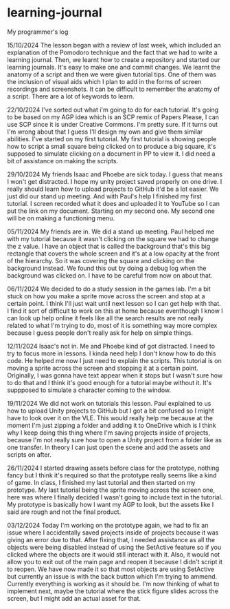 # learning-journal
My programmer's log

15/10/2024
The lesson began with a review of last week, which included an explanation of the Pomodoro technique and the fact that we had to write a learning journal. Then, we learnt how to create a repository and started our learning journals. It's easy to make one and commit changes. We learnt the anatomy of a script and then we were given tutorial tips. One of them was the inclusion of visual aids which I plan to add in the forms of screen recordings and screenshots. It can be difficult to remember the anatomy of a script. There are a lot of keywords to learn.

22/10/2024
I've sorted out what i'm going to do for each tutorial. It's going to be based on my AGP idea which is an SCP remix of Papers Please, I can use SCP since it is under Creative Commons. I'm pretty sure. If it turns out I'm wrong about that I guess I'll design my own and give them similar abilities. I've started on my first tutorial. My first tutorial is showing people how to script a small square being clicked on to produce a big square, it's supposed to simulate clicking on a document in PP to view it. I did need a bit of assistance on making the scripts.

29/10/2024
My friends Isaac and Phoebe are sick today. I guess that means I won't get distracted. I hope my unity project saved properly on one drive. I really should learn how to upload projects to GitHub it'd be a lot easier. We just did our stand up meeting. And with Paul's help I finished my first tutorial. I screen recorded what it does and uploaded it to YouTube so I can put the link on my document. Starting on my second one. My second one will be on making a functioning menu.

05/11/2024
My friends are in. We did a stand up meeting. Paul helped me with my tutorial because it wasn't clicking on the square we had to change the z value. I have an object that is called the background that's this big rectangle that covers the whole screen and it's at a low opacity at the front of the hierarchy. So it was covering the square and clicking on the background instead. We found this out by doing a debug log when the background was clicked on. I have to be careful from now on about that.

06/11/2024
We decided to do a study session in the games lab. I'm a bit stuck on how you make a sprite move across the screen and stop at a certain point. I think I'll just wait until next lesson so I can get help with that. I find it sort of difficult to work on this at home because eventhough I know I can look up help online it feels like all the search results are not really related to what I'm trying to do, most of it is something way more complex because I guess people don't really ask for help on simple things.

12/11/2024
Isaac's not in. Me and Phoebe kind of got distracted. I need to try to focus more in lessons. I kinda need help I don't know how to do this code. He helped me now I just need to explain the scripts. This tutorial is on moving a sprite across the screen and stopping it at a certain point. Originally, I was gonna have text appear when it stops but I wasn't sure how to do that and I think it's good enough for a tutorial maybe without it. It's suppposed to simulate a character coming to the window.

19/11/2024
We did not work on tutorials this lesson. Paul explained to us how to upload Unity projects to GitHub but I got a bit confused so I might have to look over it on the VLE. This would really help me because at the moment I'm just zipping a folder and adding it to OneDrive which is I think why I keep doing this thing where I'm saving projects inside of projects, because I'm not really sure how to open a Unity project from a folder like as one transfer. In theory I can just open the scene and add the assets and scripts on after.

26/11/2024
I started drawing assets before class for the prototype, nothing fancy but I think it's required so that the prototype really seems like a kind of game. In class, I finished my last tutorial and then started on my prototype. My last tutorial being the sprite moving across the screen one, here was where I finally decided I wasn't going to include text in the tutorial. My prototype is basically how I want my AGP to look, but the assets like I said are rough and not the final product.

03/12/2024
Today I'm working on the prototype again, we had to fix an issue where I accidentally saved projects inside of projects because it was giving an error due to that. After fixing that, I needed assistance as all the objects were being disabled instead of using the SetActive feature so if you clicked where the objects are it would still interact with it. Also, it would not allow you to exit out of the main page and reopen it because I didn't script it to reopen. We have now made it so that most objects are using SetActive but currently an issue is with the back button which I'm trying to ammend. Currently everything is working as it should be. I'm now thinking of what to implement next, maybe the tutorial where the stick figure slides across the screen, but I might add an actual asset for that.

